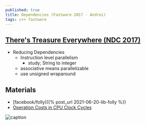 ```yaml
---
published: true
title: Dependencies (Fastware 2017 - Andrei)
tags: c++ fastware
---
```

## [There's Treasure Everywhere (NDC 2017)](https://www.youtube.com/watch?v=mYzaFzAHuZ4)
- Reducing Dependencies
	- Instruction level parallelism
    	- study; String to integer
	- associative means parallelizable
    - use unsigned wraparound
    
## Materials
- [facebook/folly]({% post_url 2021-06-20-lib-folly %})
- [Operation Costs in CPU Clock Cycles](http://ithare.com/infographics-operation-costs-in-cpu-clock-cycles/)

![caption](http://ithare.com/wp-content/uploads/part101_infographics_v08.png)
